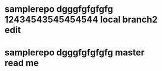 
# samplerepo dgggfgfgfgfg   12434543545454544  local branch2  edit 

# samplerepo dgggfgfgfgfg master read me



